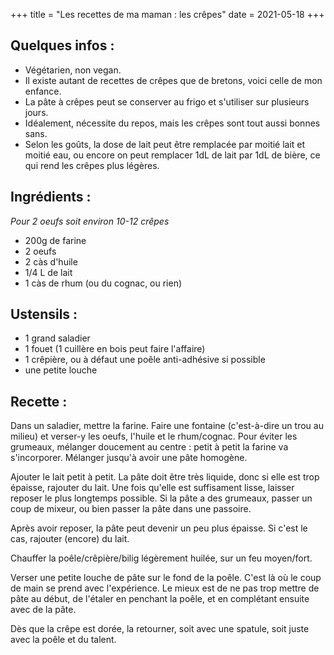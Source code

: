 +++
title = "Les recettes de ma maman : les crêpes"
date = 2021-05-18
+++

## Quelques infos :

- Végétarien, non vegan.
- Il existe autant de recettes de crêpes que de bretons, voici celle de mon enfance.
- La pâte à crêpes peut se conserver au frigo et s'utiliser sur plusieurs jours.
- Idéalement, nécessite du repos, mais les crêpes sont tout aussi bonnes sans.
- Selon les goûts, la dose de lait peut être remplacée par moitié lait et moitié eau, ou encore on peut remplacer 1dL de lait par 1dL de bière, ce qui rend les crêpes plus légères.

## Ingrédients :

*Pour 2 oeufs soit environ 10-12 crêpes*

- 200g de farine
- 2 oeufs
- 2 càs d'huile
- 1/4 L de lait
- 1 càs de rhum (ou du cognac, ou rien)

## Ustensils :

- 1 grand saladier
- 1 fouet (1 cuillère en bois peut faire l'affaire)
- 1 crêpière, ou à défaut une poêle anti-adhésive si possible
- une petite louche

## Recette :

Dans un saladier, mettre la farine. Faire une fontaine (c'est-à-dire un trou au milieu) et verser-y les oeufs, l'huile et le rhum/cognac. Pour éviter les grumeaux, mélanger doucement au centre : petit à petit la farine va s'incorporer. Mélanger jusqu'à avoir une pâte homogène.

Ajouter le lait petit à petit. La pâte doit être très liquide, donc si elle est trop épaisse, rajouter du lait. Une fois qu'elle est suffisament lisse, laisser reposer le plus longtemps possible. Si la pâte a des grumeaux, passer un coup de mixeur, ou bien passer la pâte dans une passoire.

Après avoir reposer, la pâte peut devenir un peu plus épaisse. Si c'est le cas, rajouter (encore) du lait.

Chauffer la poêle/crêpière/bilig légèrement huilée, sur un feu moyen/fort. 

Verser une petite louche de pâte sur le fond de la poêle. C'est là où le coup de main se prend avec l'expérience. Le mieux est de ne pas trop mettre de pâte au début, de l'étaler en penchant la poêle, et en complétant ensuite avec de la pâte.

Dès que la crêpe est dorée, la retourner, soit avec une spatule, soit juste avec la poêle et du talent.
